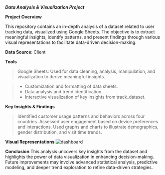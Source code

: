 ***Data Analysis & Visualization Project***

****Project Overview**** 

This repository contains an in-depth analysis of a dataset related to user tracking data, visualized 
using Google Sheets. The objective is to extract meaningful insights, identify patterns, and present 
findings through various visual representations to facilitate data-driven decision-making.

****Data Source****: Client

****Tools****
> Google Sheets: Used for data cleaning, analysis, manipulation, and visualization to derive 
meaningful insights.

> - Customization and formatting of data sheets.
> - Data analysis and trend identification.
> - Interactive visualization of key insights from track_dataset.

****Key Insights & Findings****
> Identified customer usage patterns and behaviors across four countries.
> Assessed user engagement based on device preferences and interactions.
> Used graphs and charts to illustrate demographics, gender distribution, and visit time trends.

****Visual Representations****
![dashboard](https://github.com/sakibahmed-da/plant_sales_analysis/blob/main/dashboard.png)

****Conclusion****
This analysis uncovers key insights from the dataset and highlights the power of data visualization 
in enhancing decision-making. Future improvements may involve advanced statistical analysis, 
predictive modeling, and deeper trend exploration to refine data-driven strategies.

